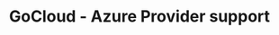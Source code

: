 ---
layout: gsoc
categories: gsoc2018
divid: gocloud-azure-provider
title: GoCloud - Azure Provider support
description: Microsoft Azure is a highly used cloud provider in the cloud arena. Currently, GoCloud only supports only AWS and GCP. Students task is to implement the major services of Azure in the GoCloud. The student will have to discuss with mentors for the potential project scope as implementing entire provider will be a bigger task and may require multiple students.
expectedresults: Support for Azure VM, Container, DNS, Storage, CDN has to be implemented
githuburl: https://github.com/cloudlibz/gocloud/
requiredknowledge: GoLang, Azure
possiblementors: Rumesh Eranga Hapuarachchi, Rajika
---